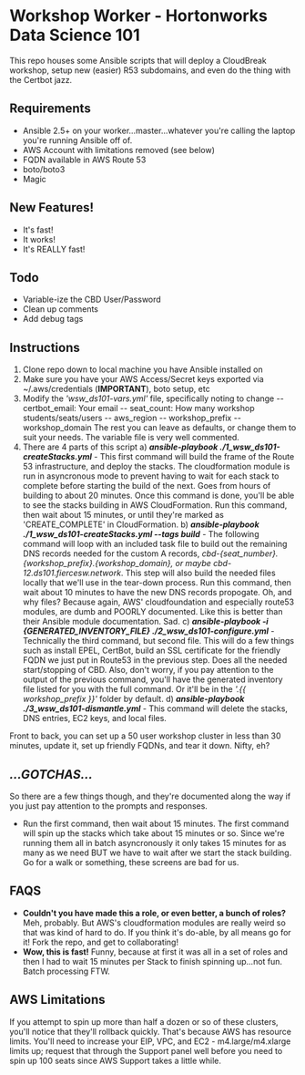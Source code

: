 # Workshop Worker - Hortonworks Data Science 101

This repo houses some Ansible scripts that will deploy a CloudBreak workshop, setup new (easier) R53 subdomains, and even do the thing with the Certbot jazz.
## Requirements
  - Ansible 2.5+ on your worker...master...whatever you're calling the laptop you're running Ansible off of.
  - AWS Account with limitations removed (see below)
  - FQDN available in AWS Route 53
  - boto/boto3
  - Magic

## New Features!
  - It's fast!
  - It works!
  - It's REALLY fast!
## Todo
  - Variable-ize the CBD User/Password
  - Clean up comments
  - Add debug tags

## Instructions
  1) Clone repo down to local machine you have Ansible installed on
  2) Make sure you have your AWS Access/Secret keys exported via ~/.aws/credentials (**IMPORTANT**), boto setup, etc
  3) Modify the *'wsw_ds101-vars.yml'* file, specifically noting to change
  -- certbot_email: Your email
  -- seat_count: How many workshop students/seats/users
  -- aws_region
  -- workshop_prefix
  -- workshop_domain
  The rest you can leave as defaults, or change them to suit your needs.  The variable file is very well commented.
  4) There are 4 parts of this script
    a) ***ansible-playbook ./1_wsw_ds101-createStacks.yml*** - This first command will build the frame of the Route 53 infrastructure, and deploy the stacks.  The cloudformation module is run in asyncronous mode to prevent having to wait for each stack to complete before starting the build of the next.  Goes from hours of building to about 20 minutes.  Once this command is done, you'll be able to see the stacks building in AWS CloudFormation.  Run this command, then wait about 15 minutes, or until they're marked as 'CREATE_COMPLETE' in CloudFormation.
    b) ***ansible-playbook ./1_wsw_ds101-createStacks.yml --tags build*** - The following command will loop with an included task file to build out the remaining DNS records needed for the custom A records, *cbd-{seat_number}.{workshop_prefix}.{workshop_domain}, or maybe cbd-12.ds101.fiercesw.network*.  This step will also build the needed files locally that we'll use in the tear-down process.  Run this command, then wait about 10 minutes to have the new DNS records propogate.
    Oh, and why files?  Because again, AWS' cloudfoundation and especially route53 modules, are dumb and POORLY documented.  Like this is better than their Ansible module documentation.  Sad.
    c) ***ansible-playbook -i {GENERATED_INVENTORY_FILE} ./2_wsw_ds101-configure.yml*** - Technically the third command, but second file.  This will do a few things such as install EPEL, CertBot, build an SSL certificate for the friendly FQDN we just put in Route53 in the previous step.  Does all the needed start/stopping of CBD.  Also, don't worry, if you pay attention to the output of the previous command, you'll have the generated inventory file listed for you with the full command.  Or it'll be in the *'.{{ workshop_prefix }}'* folder by default.
    d) ***ansible-playbook ./3_wsw_ds101-dismantle.yml*** - This command will delete the stacks, DNS entries, EC2 keys, and local files.

Front to back, you can set up a 50 user workshop cluster in less than 30 minutes, update it, set up friendly FQDNs, and tear it down.  Nifty, eh?
## ***...GOTCHAS...***
So there are a few things though, and they're documented along the way if you just pay attention to the prompts and responses.
 - Run the first command, then wait about 15 minutes.  The first command will spin up the stacks which take about 15 minutes or so.  Since we're running them all in batch asyncronously it only takes 15 minutes for as many as we need BUT we have to wait after we start the stack building.  Go for a walk or something, these screens are bad for us.

## FAQS
 - **Couldn't you have made this a role, or even better, a bunch of roles?**  Meh, probably.  But AWS's cloudformation modules are really weird so that was kind of hard to do.  If you think it's do-able, by all means go for it!  Fork the repo, and get to collaborating!
 - **Wow, this is fast!**  Funny, because at first it was all in a set of roles and then I had to wait 15 minutes per Stack to finish spinning up...not fun.  Batch processing FTW.

## AWS Limitations
If you attempt to spin up more than half a dozen or so of these clusters, you'll notice that they'll rollback quickly.
That's because AWS has resource limits.  You'll need to increase your EIP, VPC, and EC2 - m4.large/m4.xlarge limits up; request that through the Support panel well before you need to spin up 100 seats since AWS Support takes a little while.
